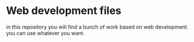# Web development files
in this repository you will find a bunch of work based on web development. you can use whatever you want. 
